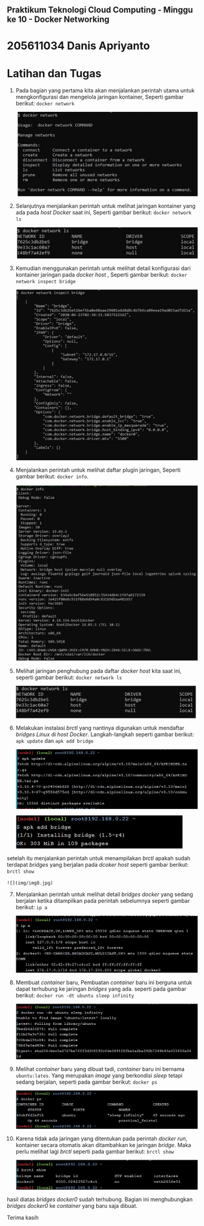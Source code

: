 
## Praktikum Teknologi Cloud Computing - Minggu ke 10 - Docker Networking

# 205611034 Danis Apriyanto

# Latihan dan Tugas

1. Pada bagian yang pertama kita akan menjalankan perintah utama untuk mengkonfigurasi dan mengelola jaringan kontainer, Seperti gambar berikut: `docker network`

    ![](img/img1.jpg)

2. Selanjutnya menjalankan perintah untuk melihat jaringan kontainer yang ada pada _host Docker_ saat ini, Seperti gambar berikut: `docker network ls`

    ![](img/img2.jpg)

3. Kemudian menggunakan perintah untuk melihat detail konfigurasi dari kontainer jaringan pada _docker host_ , Seperti gambar berikut: `docker network inspect bridge`

    ![](img/img3.jpg)

4. Menjalankan perintah untuk melihat daftar plugin jaringan, Seperti gambar berikut: `docker info`. 

    ![](img/img4.jpg)

5. Melihat jaringan penghubung pada daftar _docker host_ kita saat ini, seperti gambar berikut: `docker network ls`

    ![](img/img5.jpg)

6. Melakukan instalasi _brctl_ yang nantinya digunakan untuk mendaftar _bridges Linux_ di _host Docker_. Langkah-langkah seperti gambar berikut: `apk update` dan `apk add bridge`

    ![](img/img6.jpg)

    ![](img/img7.jpg)

setelah itu menjalankan perintah untuk menampilakan _brctl_ apakah sudah terdapat _bridges_ yang berjalan pada _dcoker host_ seperti gambar berikut: `brctl show`

    ![](img/img8.jpg)


7. Menjalankan perintah untuk melihat detail _bridges docker_ yang sedang berjalan ketika ditampilkan pada perintah sebelumnya seperti gambar berikut: `ip a`

    ![](img/img9.jpg)

8. Membuat _container_ baru, Pembuatan _container_ baru ini berguna untuk dapat terhubung ke jaringan _bridges_ yang ada. seperti pada gambar berikut: `docker run -dt ubuntu sleep infinity`

    ![](img/img10.jpg)

9. Melihat _container_ baru yang dibuat tadi, _container_ baru ini bernama `ubuntu:lates`. Yang merupakan _image_ yang berkondisi _sleep_ tetapi sedang berjalan, seperti pada gambar  berikut: `docker ps`

    ![](img/img11.jpg)

10. Karena tidak ada jaringan yang ditentukan pada perintah _docker run_, kontainer secara otomatis akan ditambahkan ke jaringan _bridge_. Maka perlu melihat lagi _brctl_  seperti pada gambar berikut: `brctl show`

    ![](img/img12.jpg)

hasil diatas _bridges docker0_ sudah terhubung. Bagian ini menghubungkan _bridges docker0_ ke _container_ yang baru saja dibuat.

Terima kasih